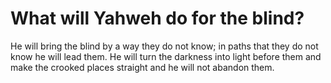 # What will Yahweh do for the blind?

He will bring the blind by a way they do not know; in paths that they do not know he will lead them. He will turn the darkness into light before them and make the crooked places straight and he will not abandon them.
